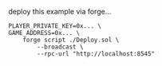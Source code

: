 
deploy this example via forge...

```
PLAYER_PRIVATE_KEY=0x... \
GAME_ADDRESS=0x... \
	forge script ./Deploy.sol \
		--broadcast \
		--rpc-url "http://localhost:8545"
```
